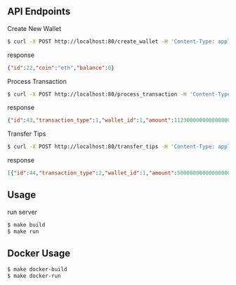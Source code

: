 ## API Endpoints

Create New Wallet
```bash
$ curl -X POST http://localhost:80/create_wallet -H 'Content-Type: application/json' -d '{"coin":"eth"}'
```
response
```json
{"id":22,"coin":"eth","balance":0}
```

Process Transaction
```bash
$ curl -X POST http://localhost:80/process_transaction -H 'Content-Type: application/json' -d '{"transaction_type":1, "wallet_id":1, "amount": 1.123}'
```
response
```json
{"id":43,"transaction_type":1,"wallet_id":1,"amount":1123000000000000000,"updated_balance":1123000000000000000}
```

Transfer Tips
```bash
$ curl -X POST http://localhost:80/transfer_tips -H 'Content-Type: application/json' -d '{"from_wallet_id":1, "to_wallet_id":2, "amount": 30}'
```
response
```json
[{"id":44,"transaction_type":2,"wallet_id":1,"amount":500000000000000000,"updated_balance":3623000000000000000},{"id":45,"transaction_type":1,"wallet_id":2,"amount":500000000000000000,"updated_balance":5500000000000000000}]
```

## Usage

run server
```bash
$ make build
$ make run
```

## Docker Usage

```bash
$ make docker-build
$ make docker-run
```